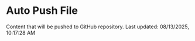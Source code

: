 # Auto Push File

Content that will be pushed to GitHub repository.
Last updated: 08/13/2025, 10:17:28 AM